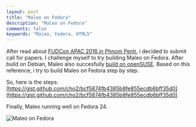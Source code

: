 ```yaml
---
layout: post
title: "Maleo on Fedora"
description: "Maleo on Fedora"
comments: false
keywords: "Maleo, Fedora, HTML5"
---
```

After read about [FUDCon APAC 2016 in Phnom Penh](https://fedoramagazine.org/chomreabsuor-phnom-penh-fudcon-apac-is-coming/), i decided to submit call for papers. I challenge myself to try building Maleo on Fedora. After build on Debian, Maleo also succesfully [build on openSUSE](https://gist.github.com/diorahman/6d9315a5bad51a5763f0). Based on this reference, i try to build Maleo on Fedora step by step.

So, here is the steps: [https://gist.github.com/cho2/bcf5874fb4385b8fe855ecdb6bff35d0](https://gist.github.com/cho2/bcf5874fb4385b8fe855ecdb6bff35d0)

Finally, Maleo running well on Fedora 24.

![Maleo on Fedora](https://gitlab.com/cho2/blog-images/raw/master/2016-09-15/maleo.jpg)
